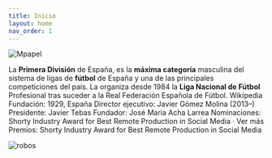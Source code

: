 ```yaml
---
title: Inicio
layout: home
nav_order: 1
---
```



![Mpapel](https://i.pinimg.com/736x/ad/70/0c/ad700ca7a39ce7b3524bf51950fc3fc5.jpg)


La **Primera División** de España, es la **máxima categoría** masculina del sistema de ligas de **fútbol** de España y una de las principales competiciones del país. La organiza desde 1984 la **Liga Nacional de Fútbol** Profesional tras suceder a la Real Federación Española de Fútbol. Wikipedia
Fundación: 1929, España
Director ejecutivo: Javier Gómez Molina (2013–)
Presidente: Javier Tebas
Fundador: José María Acha Larrea
Nominaciones: Shorty Industry Award for Best Remote Production in Social Media · Ver más
Premios: Shorty Industry Award for Best Remote Production in Social Media


![robos](https://pbs.twimg.com/media/FpBw3XfWABw419X?format=jpg&name=small)
